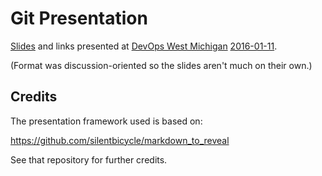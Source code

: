 # Git Presentation

[Slides](./slides.md) and links presented at [DevOps West Michigan](http://devopswestmichigan.org) [2016-01-11](http://www.meetup.com/DevOps-West-Michigan/events/227414010/).

(Format was discussion-oriented so the slides aren't much on their own.)

## Credits

The presentation framework used is based on:  

<https://github.com/silentbicycle/markdown_to_reveal>

See that repository for further credits.
